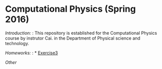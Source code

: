# **Computational Physics (Spring 2016)**

*Introduction:*
   :  This repository is established for the Computational Physics course by instrutor Cai. in the Department of Physical science and technology. 
   
*Homeworks:*
   :  * [Exercise3](https://github.com/endeavor19/computationalphysics_N2013301020025/blob/master/exercise/Exercise3) 
   
*Other*
